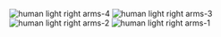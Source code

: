 ![human light right arms-4](human_light_right_arms-4.png)
![human light right arms-3](human_light_right_arms-3.png)
![human light right arms-2](human_light_right_arms-2.png)
![human light right arms-1](human_light_right_arms-1.png)
